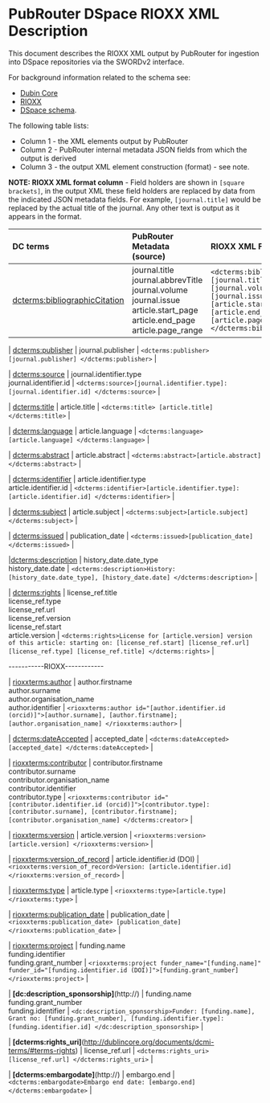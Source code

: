 # PubRouter DSpace RIOXX XML Description

This document describes the RIOXX XML output by PubRouter for ingestion into DSpace repositories via the SWORDv2 interface. 
 
For background information related to the schema see:

* [Dubin Core](http://dublincore.org/documents/dcmi-terms/)
* [RIOXX](http://www.rioxx.net/)
* [DSpace schema](https://wiki.duraspace.org/display/DSDOC4x/Metadata+and+Bitstream+Format+Registries).

The following table lists:
* Column 1 - the XML elements output by PubRouter 
* Column 2 - PubRouter internal metadata JSON fields from which the output is derived
* Column 3 - the output XML element construction (format) - see note. 

**NOTE: RIOXX XML format column** - Field holders are shown in `[square brackets]`, in the output XML these field holders are replaced by data from the indicated JSON metadata fields.  For example, `[journal.title]` would be replaced by the actual title of the journal.  Any other text is output as it appears in the format.


| DC terms | PubRouter Metadata (source) | RIOXX XML Format |
|:-----------------------------|:-------------------------|:------------------------------------------------------------|
| [dcterms:bibliographicCitation](http://dublincore.org/documents/dcmi-terms/#terms-bibliographicCitation) | journal.title <br> journal.abbrevTitle <br> journal.volume <br> journal.issue <br> article.start_page  <br> article.end_page  <br> article.page_range <br>  | `<dcterms:bibliographicCitation>[journal.title], volume [journal.volume], issue [journal.issue], page [article.start_page]-[article.end_page] or [article.page_range] </dcterms:bibliographicCitation>`|

| [dcterms:publisher](http://dublincore.org/documents/dcmi-terms/#terms-publisher) | journal.publisher | `<dcterms:publisher>[journal.publisher] </dcterms:publisher>` |

| [dcterms:source](http://dublincore.org/documents/dcmi-terms/#terms-source) | journal.identifier.type <br> journal.identifier.id  | `<dcterms:source>[journal.identifier.type]: [journal.identifier.id] </dcterms:source>` |

| [dcterms:title](http://dublincore.org/documents/dcmi-terms/#terms-title) | article.title | `<dcterms:title> [article.title] </dcterms:title>` |

| [dcterms:language](http://dublincore.org/documents/dcmi-terms/#terms-language) | article.language | `<dcterms:language>[article.language] </dcterms:language>` |

| [dcterms:abstract](http://dublincore.org/documents/dcmi-terms/#terms-abstract) | article.abstract | `<dcterms:abstract>[article.abstract] </dcterms:abstract>` |

| [dcterms:identifier](http://dublincore.org/documents/dcmi-terms/#terms-identifier) | article.identifier.type <br> article.identifier.id  | `<dcterms:identifier>[article.identifier.type]: [article.identifier.id] </dcterms:identifier>` |

| [dcterms:subject](http://dublincore.org/documents/dcmi-terms/#terms-subject) |  article.subject | `<dcterms:subject>[article.subject] </dcterms:subject>` |

| [dcterms:issued](http://dublincore.org/documents/dcmi-terms/#terms-issued) | publication_date | `<dcterms:issued>[publication_date] </dcterms:issued>` |

|[dcterms:description](http://dublincore.org/documents/dcmi-terms/#terms-description)  | history_date.date_type <br> history_date.date | `<dcterms:description>History: [history_date.date_type], [history_date.date] </dcterms:description>` |

| [dcterms:rights](http://dublincore.org/documents/dcmi-terms/#terms-rights) | license_ref.title <br> license_ref.type <br> license_ref.url <br> license_ref.version <br> license_ref.start <br> article.version | `<dcterms:rights>License for [article.version] version of this article: starting on: [license_ref.start] [license_ref.url] [license_ref.type] [license_ref.title] </dcterms:rights>` |

-----------RIOXX------------

| [rioxxterms:author](http://www.rioxx.net/schema/v2.0/rioxxterms/rioxxterms_.html#author) | author.firstname <br> author.surname <br> author.organisation_name <br> author.identifier | `<rioxxterms:author id="[author.identifier.id (orcid)]">[author.surname], [author.firstname]; [author.organisation_name] </rioxxterms:author>` |

| [dcterms:dateAccepted](http://dublincore.org/documents/dcmi-terms/#terms-dateAccepted) | accepted_date | `<dcterms:dateAccepted>[accepted_date] </dcterms:dateAccepted>` |

| [rioxxterms:contributor](http://www.rioxx.net/schema/v2.0/rioxxterms/rioxxterms_.html#contributor) | contributor.firstname <br> contributor.surname <br> contributor.organisation_name <br> contributor.identifier <br> contributor.type | `<rioxxterms:contributor id="[contributor.identifier.id (orcid)]">[contributor.type]: [contributor.surname], [contributor.firstname]; [contributor.organisation_name] </dcterms:creator>`  |

| [rioxxterms:version](http://www.rioxx.net/schema/v2.0/rioxxterms/rioxxterms_.html#version) | article.version | `<rioxxterms:version>[article.version] </rioxxterms:version>` |

| [rioxxterms:version_of_record](http://www.rioxx.net/schema/v2.0/rioxxterms/rioxxterms_.html#version-of-record) | article.identifier.id (DOI) | `<rioxxterms:version_of_record>Version: [article.identifier.id] </rioxxterms:version_of_record>` |

| [rioxxterms:type](http://www.rioxx.net/schema/v2.0/rioxxterms/rioxxterms_.html#type)  | article.type | `<rioxxterms:type>[article.type]</rioxxterms:type>` |

| [rioxxterms:publication_date](http://www.rioxx.net/schema/v2.0/rioxxterms/rioxxterms_.html#publication_date)  | publication_date | `<rioxxterms:publication_date> [publication_date] </rioxxterms:publication_date>` | 

| [rioxxterms:project](http://www.rioxx.net/schema/v2.0/rioxxterms/rioxxterms_.html#project)  | funding.name <br> funding.identifier <br> funding.grant_number  | `<rioxxterms:project funder_name="[funding.name]" funder_id="[funding.identifier.id (DOI)]">[funding.grant_number]</rioxxterms:project>` |

| **[dc:description_sponsorship]**(http://)  | funding.name <br> funding.grant_number <br> funding.identifier | `<dc:description_sponsorship>Funder: [funding.name], Grant no: [funding.grant_number], [funding.identifier.type]: [funding.identifier.id] </dc:description_sponsorship>` |

| **[dcterms:rights_uri]**(http://dublincore.org/documents/dcmi-terms/#terms-rights) | license_ref.url | `<dcterms:rights_uri> [license_ref.url] </dcterms:rights_uri>` |


| **[dcterms:embargodate]**(http://) | embargo.end | `<dcterms:embargodate>Embargo end date: [embargo.end] </dcterms:embargodate>` |
